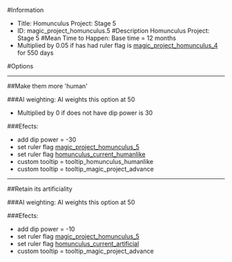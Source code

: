 #Information
 - Title: Homunculus Project: Stage 5
 - ID: magic_project_homunculus.5
#Description
Homunculus Project: Stage 5
#Mean Time to Happen:
Base time = 12 months
 - Multiplied by 0.05 if has had ruler flag is [magic_project_homunculus_4](../flags/magic_project_homunculus_4.md) for 550 days

#Options

___
##Make them more 'human'

###AI weighting:
AI weights this option at 50
 - Multiplied by 0 if does not have dip power is 30


###Efects:<ul><li>add dip power = -30</li><li>set ruler flag [magic_project_homunculus_5](../flags/magic_project_homunculus_5.md)</li><li>set ruler flag [homunculus_current_humanlike](../flags/homunculus_current_humanlike.md)</li><li>custom tooltip = tooltip_homunculus_humanlike</li><li>custom tooltip = tooltip_magic_project_advance</li></ul>

___
##Retain its artificiality

###AI weighting:
AI weights this option at 50


###Efects:<ul><li>add dip power = -10</li><li>set ruler flag [magic_project_homunculus_5](../flags/magic_project_homunculus_5.md)</li><li>set ruler flag [homunculus_current_artificial](../flags/homunculus_current_artificial.md)</li><li>custom tooltip = tooltip_magic_project_advance</li></ul>
